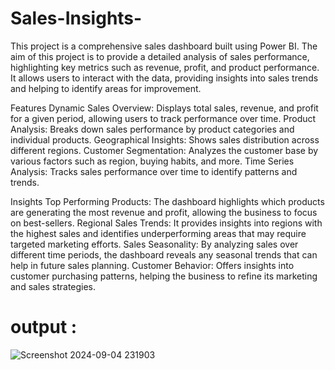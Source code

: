 # Sales-Insights-


This project is a comprehensive sales dashboard built using Power BI. The aim of this project is to provide a detailed analysis of sales performance, highlighting key metrics such as revenue, profit, and product performance. It allows users to interact with the data, providing insights into sales trends and helping to identify areas for improvement.

Features
Dynamic Sales Overview: Displays total sales, revenue, and profit for a given period, allowing users to track performance over time.
Product Analysis: Breaks down sales performance by product categories and individual products.
Geographical Insights: Shows sales distribution across different regions.
Customer Segmentation: Analyzes the customer base by various factors such as region, buying habits, and more.
Time Series Analysis: Tracks sales performance over time to identify patterns and trends.


Insights
Top Performing Products: The dashboard highlights which products are generating the most revenue and profit, allowing the business to focus on best-sellers.
Regional Sales Trends: It provides insights into regions with the highest sales and identifies underperforming areas that may require targeted marketing efforts.
Sales Seasonality: By analyzing sales over different time periods, the dashboard reveals any seasonal trends that can help in future sales planning.
Customer Behavior: Offers insights into customer purchasing patterns, helping the business to refine its marketing and sales strategies.


# output : 


![Screenshot 2024-09-04 231903](https://github.com/user-attachments/assets/9a77e94b-eda1-4f30-bf68-4069063659f2)
